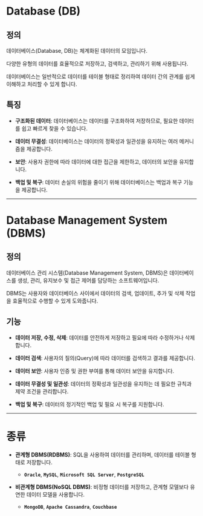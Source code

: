 # Database (DB)

## 정의
데이터베이스(Database, DB)는 체계화된 데이터의 모임입니다. 

다양한 유형의 데이터를 효율적으로 저장하고, 검색하고, 관리하기 위해 사용됩니다.

데이터베이스는 일반적으로 데이터를 테이블 형태로 정리하여 데이터 간의 관계를 쉽게 이해하고 처리할 수 있게 합니다.


## 특징

- **구조화된 데이터**: 데이터베이스는 데이터를 구조화하여 저장하므로, 필요한 데이터를 쉽고 빠르게 찾을 수 있습니다.

- **데이터 무결성**: 데이터베이스는 데이터의 정확성과 일관성을 유지하는 여러 메커니즘을 제공합니다.

- **보안**: 사용자 권한에 따라 데이터에 대한 접근을 제한하고, 데이터의 보안을 유지합니다.

- **백업 및 복구**: 데이터 손실의 위험을 줄이기 위해 데이터베이스는 백업과 복구 기능을 제공합니다.

---

# Database Management System (DBMS)

## 정의
데이터베이스 관리 시스템(Database Management System, DBMS)은 데이터베이스를  생성, 관리, 유지보수 및 접근 제어를 담당하는 소프트웨어입니다. 

DBMS는 사용자와 데이터베이스 사이에서 데이터의 검색, 업데이트, 추가 및 삭제 작업을 효율적으로 수행할 수 있게 도와줍니다.

## 기능

- **데이터 저장, 수정, 삭제**: 데이터를 안전하게 저장하고 필요에 따라 수정하거나 삭제합니다.

- **데이터 검색**: 사용자의 질의(Query)에 따라 데이터를 검색하고 결과를 제공합니다.

- **데이터 보안**: 사용자 인증 및 권한 부여를 통해 데이터 보안을 유지합니다.

- **데이터 무결성 및 일관성**: 데이터의 정확성과 일관성을 유지하는 데 필요한 규칙과 제약 조건을 관리합니다.

- **백업 및 복구**: 데이터의 정기적인 백업 및 필요 시 복구를 지원합니다.

---

# 종류

- **관계형 DBMS(RDBMS)**: SQL을 사용하여 데이터를 관리하며, 데이터를 테이블 형태로 저장합니다. 

    - **`Oracle`**, **`MySQL`**, **`Microsoft SQL Server`**, **`PostgreSQL`**

- **비관계형 DBMS(NoSQL DBMS)**: 비정형 데이터를 저장하고, 관계형 모델보다 유연한 데이터 모델을 사용합니다. 

    - **`MongoDB`**, **`Apache Cassandra`**, **`Couchbase`**
